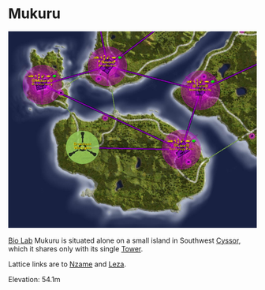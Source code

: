 # Mukuru

![](../images/Leza_Mukuru_Map.jpg "Leza_Mukuru_Map.jpg")

[Bio Lab](../locations/Bio_Laboratory.md) Mukuru is situated alone on a small
island in Southwest [Cyssor](../locations/Cyssor.md), which it shares only with
its single [Tower](../locations/Towers.md).

Lattice links are to [Nzame](Nzame.md) and [Leza](Leza.md).

Elevation: 54.1m

